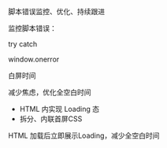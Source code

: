 脚本错误监控、优化、持续跟进

监控脚本错误：

try catch

window.onerror







白屏时间

减少焦虑，优化全空白时间

- HTML 内实现 Loading 态
- 拆分、内联首屏CSS

HTML 加载后立即展示Loading，减少全空白时间



